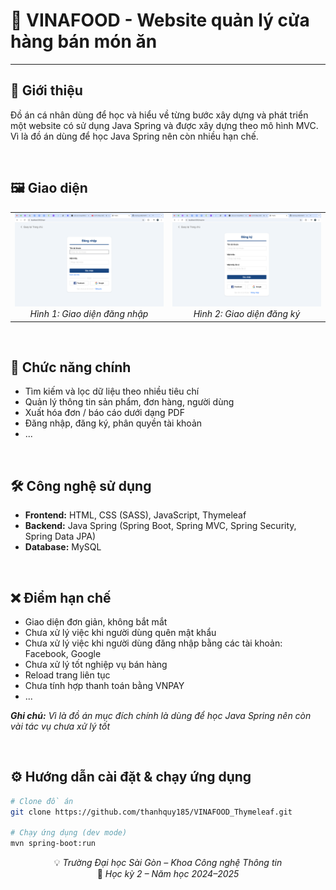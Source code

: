 # 🍴 VINAFOOD - Website quản lý cửa hàng bán món ăn

---

## 📌 Giới thiệu

Đồ án cá nhân dùng để học và hiểu về từng bước xây dựng và phát triển một website có sử dụng Java Spring và được xây dựng theo mô hình MVC. Vì là đồ án dùng để học Java Spring nên còn nhiều hạn chế.

<p><br></p>

## 🖼️ Giao diện

<!-- <p align="center">
  <img src="src/main/resources/static/assets/images/readme/login.png" alt="Giao diện đăng nhập" width="100%" />
  <br>
  <em>Hình 1: Giao diện đăng nhập</em>
</p>

<p align="center">
  <img src="src/main/resources/static/assets/images/readme/register.png" alt="Giao diện đăng ký" width="100%"/>
  <br>
  <em>Hình 2: Giao diện đăng ký</em>
</p> -->

<table>
  <tr>
    <td align="center">
      <img src="src/main/resources/static/assets/images/readme/login.png" alt="Giao diện đăng nhập" width="300"/>
      <br>
      <em>Hình 1: Giao diện đăng nhập</em>
    </td>
    <td align="center">
      <img src="src/main/resources/static/assets/images/readme/register.png" alt="Giao diện đăng ký" width="300"/>
      <br>
      <em>Hình 2: Giao diện đăng ký</em>
    </td>
  </tr>
</table>

<p><br></p>

## 🚀 Chức năng chính

- Tìm kiếm và lọc dữ liệu theo nhiều tiêu chí
- Quản lý thông tin sản phẩm, đơn hàng, người dùng
- Xuất hóa đơn / báo cáo dưới dạng PDF
- Đăng nhập, đăng ký, phân quyền tài khoản
- ...

<p><br></p>

## 🛠️ Công nghệ sử dụng

- **Frontend:** HTML, CSS (SASS), JavaScript, Thymeleaf
- **Backend:** Java Spring (Spring Boot, Spring MVC, Spring Security, Spring Data JPA)
- **Database:** MySQL

<p><br></p>

## ❌ Điểm hạn chế

- Giao diện đơn giản, không bắt mắt
- Chưa xử lý việc khi người dùng quên mật khẩu
- Chưa xử lý việc khi người dùng đăng nhập bằng các tài khoản: Facebook, Google
- Chưa xử lý tốt nghiệp vụ bán hàng
- Reload trang liên tục
- Chưa tính hợp thanh toán bằng VNPAY
- ...

**_Ghi chú:_** _Vì là đồ án mục đích chính là dùng để học Java Spring nên còn vài tác vụ chưa xử lý tốt_

<p><br></p>

## ⚙️ Hướng dẫn cài đặt & chạy ứng dụng

```bash
# Clone đồ án
git clone https://github.com/thanhquy185/VINAFOOD_Thymeleaf.git

# Chạy ứng dụng (dev mode)
mvn spring-boot:run
```

<p align="center">
  💡 <em>Trường Đại học Sài Gòn – Khoa Công nghệ Thông tin</em>  
  <br>
  📆 <em>Học kỳ 2 – Năm học 2024–2025</em>
</p>
